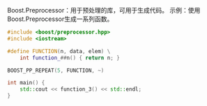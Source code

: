Boost.Preprocessor：用于预处理的库，可用于生成代码。
示例：使用Boost.Preprocessor生成一系列函数。

```cpp
#include <boost/preprocessor.hpp>
#include <iostream>

#define FUNCTION(n, data, elem) \
    int function_##n() { return n; }

BOOST_PP_REPEAT(5, FUNCTION, ~)

int main() {
    std::cout << function_3() << std::endl;
}
```